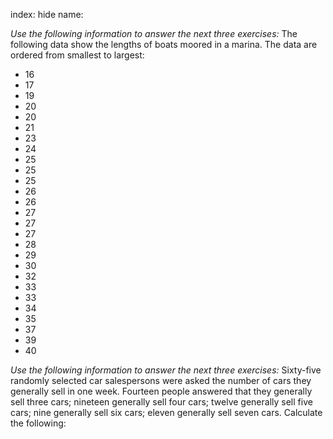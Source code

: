 index: hide
name: 

 *Use the following information to answer the next three exercises:* The following data show the lengths of boats moored in a marina. The data are ordered from smallest to largest:


  * 16
  * 17
  * 19
  * 20
  * 20
  * 21
  * 23
  * 24
  * 25
  * 25
  * 25
  * 26
  * 26
  * 27
  * 27
  * 27
  * 28
  * 29
  * 30
  * 32
  * 33
  * 33
  * 34
  * 35
  * 37
  * 39
  * 40

 *Use the following information to answer the next three exercises:* Sixty-five randomly selected car salespersons were asked the number of cars they generally sell in one week. Fourteen people answered that they generally sell three cars; nineteen generally sell four cars; twelve generally sell five cars; nine generally sell six cars; eleven generally sell seven cars. Calculate the following:
